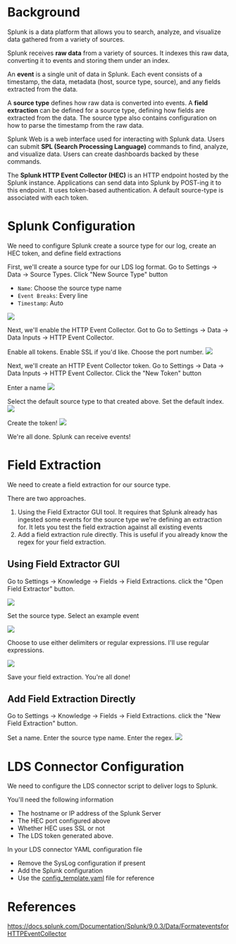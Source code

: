 
Background
==========

Splunk is a data platform that allows you to search, analyze, and visualize data gathered from a variety of sources.

Splunk receives **raw data** from a variety of sources. It indexes this raw data, converting it to events and storing 
them under an index.

An **event** is a single unit of data in Splunk. Each event consists of a timestamp, the data, metadata (host, 
source type, source), and any fields extracted from the data.

A **source type** defines how raw data is converted into events. A **field extraction** can be defined for a source 
type, defining how fields are extracted from the data. The source type also contains configuration on how to parse the timestamp from the raw data.

Splunk Web is a web interface used for interacting with Splunk data. Users can submit 
**SPL (Search Processing Language)** commands to find, analyze, and visualize data. Users can create dashboards backed 
by these commands.

The **Splunk HTTP Event Collector (HEC)** is an HTTP endpoint hosted by the Splunk instance. Applications can send data
into Splunk by POST-ing it to this endpoint. It uses token-based authentication. A default source-type is associated 
with each token.


Splunk Configuration
====================

We need to configure Splunk create a source type for our log, create an HEC token, and define field extractions

First, we'll create a source type for our LDS log format. Go to Settings -> Data -> Source Types. 
Click "New Source Type" button 
- `Name`: Choose the source type name
- `Event Breaks`: Every line
- `Timestamp`: Auto

![](./images/splunk_source_type.jpg)


Next, we'll enable the HTTP Event Collector. Got to Go to Settings -> Data -> Data Inputs -> HTTP Event Collector.

Enable all tokens. Enable SSL if you'd like. Choose the port number.
![](./images/splunk_hec.jpg)

Next, we'll create an HTTP Event Collector token. Go to Settings -> Data -> Data Inputs -> HTTP Event Collector. 
Click the "New Token" button

Enter a name
![](./images/splunk_token_1.jpg)

Select the default source type to that created above. Set the default index. 
![](./images/splunk_token_2.jpg)

Create the token!
![](./images/splunk_token_3.jpg)


We're all done. Splunk can receive events!


Field Extraction
================

We need to create a field extraction for our source type. 

There are two approaches. 
1. Using the Field Extractor GUI tool. It requires that Splunk already has ingested some events for the source type 
   we're defining an extraction for. It lets you test the field extraction against all existing events
2. Add a field extraction rule directly. This is useful if you already know the regex for your field extraction.

Using Field Extractor GUI
-------------------------

Go to Settings -> Knowledge -> Fields -> Field Extractions. click the "Open Field Extractor" button.

![](./images/splunk_fields_1.jpg)

Set the source type. Select an example event

![](./images/splunk_fields_2.jpg)

Choose to use either delimiters or regular expressions. I'll use regular expressions.

![](./images/splunk_fields_4.jpg)

Save your field extraction. You're all done!

Add Field Extraction Directly
-----------------------------

Go to Settings -> Knowledge -> Fields -> Field Extractions. click the "New Field Extraction" button.

Set a name. Enter the source type name. Enter the regex.
![](./images/splunk_fields_5.jpg)


LDS Connector Configuration
============================

We need to configure the LDS connector script to deliver logs to Splunk.

You'll need the following information
- The hostname or IP address of the Splunk Server
- The HEC port configured above
- Whether HEC uses SSL or not
- The LDS token generated above.

In your LDS connector YAML configuration file
- Remove the SysLog configuration if present
- Add the Splunk configuration 
- Use the [config_template.yaml](../../config_template.yaml) file for reference


References
==========

https://docs.splunk.com/Documentation/Splunk/9.0.3/Data/FormateventsforHTTPEventCollector
